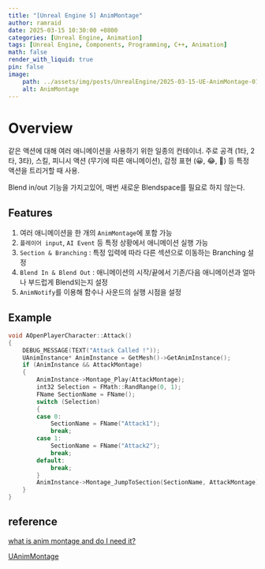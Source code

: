```yaml
---
title: "[Unreal Engine 5] AnimMontage"
author: ramraid
date: 2025-03-15 10:30:00 +0800
categories: [Unreal Engine, Animation]
tags: [Unreal Engine, Components, Programming, C++, Animation]
math: false
render_with_liquid: true
pin: false
image:
    path: ../assets/img/posts/UnrealEngine/2025-03-15-UE-AnimMontage-01.png
    alt: AnimMontage
---
```


# Overview

같은 액션에 대해 여러 애니메이션을 사용하기 위한 일종의 컨테이너.
주로 공격 (1타, 2타, 3타), 스킬, 피니시 액션 (무기에 따른 애니메이션), 감정 표현 (😀, 😂, 🥰) 등 특정 액션을 트리거할 때 사용.

Blend in/out 기능을 가지고있어, 매번 새로운 Blendspace를 필요로 하지 않는다.

## Features

1. 여러 애니메이션을 한 개의 `AnimMontage`에 포함 가능
2. `플레이어 input`, `AI Event` 등 특정 상황에서 애니메이션 실행 가능
3. `Section & Branching` : 특정 입력에 따라 다른 섹션으로 이동하는 Branching 설정
4. `Blend In & Blend Out` : 애니메이션의 시작/끝에서 기존/다음 애니메이션과 얼마나 부드럽게 Blend되는지 설정
5. `AnimNotify`를 이용해 함수나 사운드의 실행 시점을 설정

## Example

```cpp
void AOpenPlayerCharacter::Attack()
{
	DEBUG_MESSAGE(TEXT("Attack Called !"));
	UAnimInstance* AnimInstance = GetMesh()->GetAnimInstance();
	if (AnimInstance && AttackMontage)
	{
		AnimInstance->Montage_Play(AttackMontage);
		int32 Selection = FMath::RandRange(0, 1);
		FName SectionName = FName();
		switch (Selection)
		{
		case 0:
			SectionName = FName("Attack1");
			break;
		case 1:
			SectionName = FName("Attack2");
			break;
		default:
			break;
		}
		AnimInstance->Montage_JumpToSection(SectionName, AttackMontage);
	}
}
```

## reference

[what is anim montage and do I need it?](https://www.reddit.com/r/unrealengine/comments/hhhj4b/what_is_anim_montage_and_do_i_need_it/?rdt=46909)

[UAnimMontage](https://dev.epicgames.com/documentation/en-us/unreal-engine/API/Runtime/Engine/Animation/UAnimMontage)
